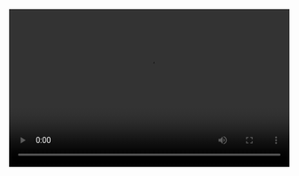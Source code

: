 
<!DOCTYPE html>
<html>
<head>
    <title>Video Player Example</title>
    <style>
        body {
            margin: 0;
            overflow: hidden;
        }
        figure.wp-block-video {
            margin: 0;
            width: 100%;
            padding-bottom: 56.25%;
            position: relative;
        }
        figure.wp-block-video video {
            width: 100%;
            height: 100%;
            position: absolute;
            top: 0;
            left: 0;
        }
    </style>
</head>
<body>

<figure class="wp-block-video">
    <video controls src="http://ott-cdn.ucom.am/s32/index.m3u8"></video>
</figure>


<script>
    const videos = document.querySelectorAll('video');

    videos.forEach(video => {
        video.addEventListener('play', () => {
            // При включении одного видео, выключаем все остальные
            videos.forEach(otherVideo => {
                if (otherVideo !== video) {
                    otherVideo.pause();
                }
            });
        });
    });
</script>

</body>
</html>
